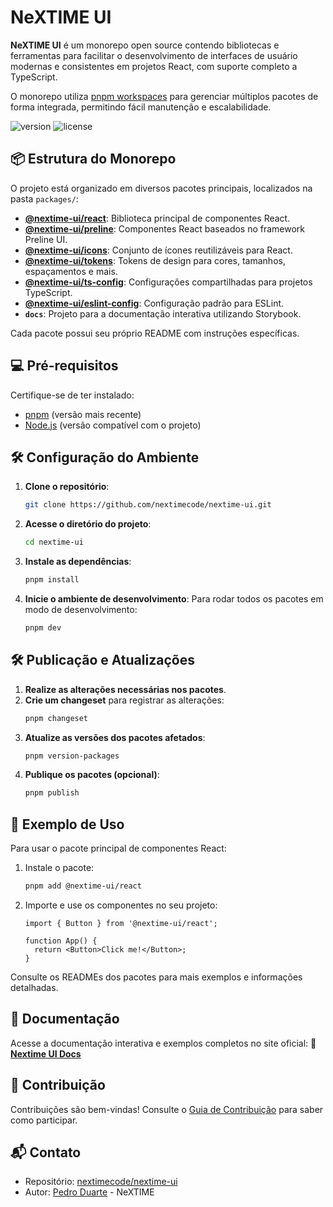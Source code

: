 # NeXTIME UI

**NeXTIME UI** é um monorepo open source contendo bibliotecas e ferramentas para facilitar o desenvolvimento de interfaces de usuário modernas e consistentes em projetos React, com suporte completo a TypeScript.

O monorepo utiliza [pnpm workspaces](https://pnpm.io/workspaces) para gerenciar múltiplos pacotes de forma integrada, permitindo fácil manutenção e escalabilidade.

![version](https://img.shields.io/npm/v/@nextime-ui/react.svg)
![license](https://img.shields.io/badge/license-MIT-green)

## 📦 Estrutura do Monorepo

O projeto está organizado em diversos pacotes principais, localizados na pasta `packages/`:

- **[@nextime-ui/react](packages/react)**: Biblioteca principal de componentes React.
- **[@nextime-ui/preline](packages/preline)**: Componentes React baseados no framework Preline UI.
- **[@nextime-ui/icons](packages/icons)**: Conjunto de ícones reutilizáveis para React.
- **[@nextime-ui/tokens](packages/tokens)**: Tokens de design para cores, tamanhos, espaçamentos e mais.
- **[@nextime-ui/ts-config](packages/ts-config)**: Configurações compartilhadas para projetos TypeScript.
- **[@nextime-ui/eslint-config](packages/eslint-config)**: Configuração padrão para ESLint.
- **`docs`**: Projeto para a documentação interativa utilizando Storybook.

Cada pacote possui seu próprio README com instruções específicas.

## 💻 Pré-requisitos

Certifique-se de ter instalado:

- [pnpm](https://pnpm.io/) (versão mais recente)
- [Node.js](https://nodejs.org/) (versão compatível com o projeto)

## 🛠️ Configuração do Ambiente

1. **Clone o repositório**:
   ```bash
   git clone https://github.com/nextimecode/nextime-ui.git
   ```

2. **Acesse o diretório do projeto**:
   ```bash
   cd nextime-ui
   ```

3. **Instale as dependências**:
   ```bash
   pnpm install
   ```

4. **Inicie o ambiente de desenvolvimento**:
   Para rodar todos os pacotes em modo de desenvolvimento:
   ```bash
   pnpm dev
   ```

## 🛠️ Publicação e Atualizações

1. **Realize as alterações necessárias nos pacotes**.  
2. **Crie um changeset** para registrar as alterações:
   ```bash
   pnpm changeset
   ```
3. **Atualize as versões dos pacotes afetados**:
   ```bash
   pnpm version-packages
   ```
4. **Publique os pacotes (opcional)**:
   ```bash
   pnpm publish
   ```

## 📝 Exemplo de Uso

Para usar o pacote principal de componentes React:

1. Instale o pacote:
   ```bash
   pnpm add @nextime-ui/react
   ```

2. Importe e use os componentes no seu projeto:
   ```tsx
   import { Button } from '@nextime-ui/react';

   function App() {
     return <Button>Click me!</Button>;
   }
   ```

Consulte os READMEs dos pacotes para mais exemplos e informações detalhadas.

## 📖 Documentação

Acesse a documentação interativa e exemplos completos no site oficial:
🔗 **[Nextime UI Docs](https://ui.nextime.com.br)**

## 🌟 Contribuição

Contribuições são bem-vindas! Consulte o [Guia de Contribuição](CONTRIBUTING.md) para saber como participar.

## 📬 Contato

- Repositório: [nextimecode/nextime-ui](https://github.com/nextimecode/nextime-ui)
- Autor: [Pedro Duarte](https://github.com/phdduarte) - NeXTIME
